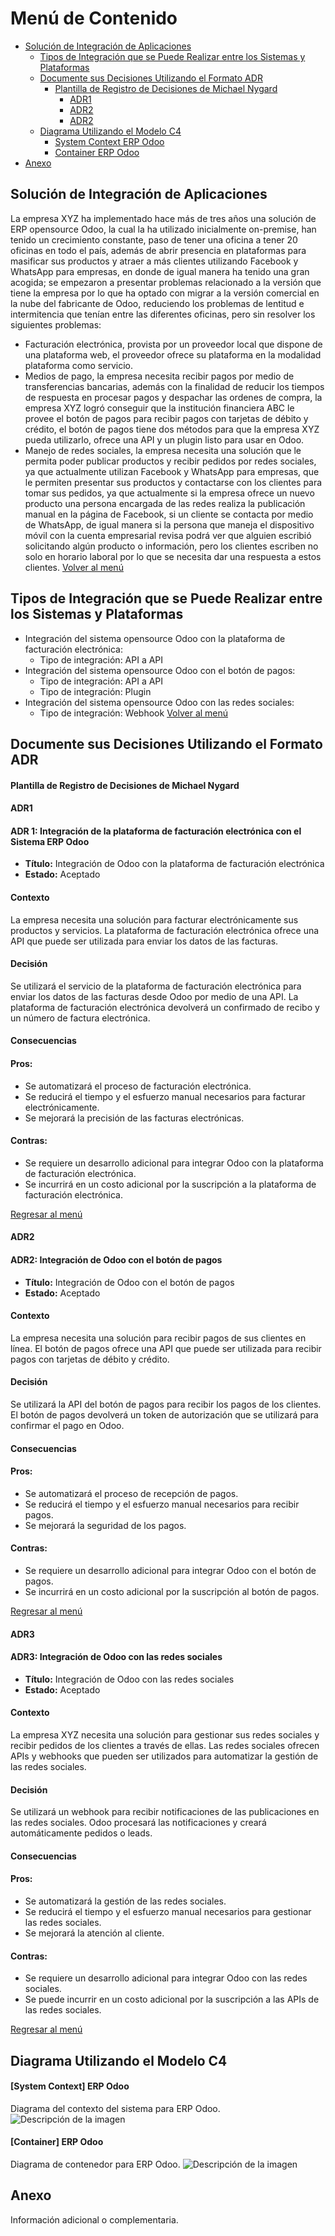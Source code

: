 # Menú de Contenido
- [Solución de Integración de Aplicaciones](#solución-de-integración-de-aplicaciones)
  - [Tipos de Integración que se Puede Realizar entre los Sistemas y Plataformas](#tipos-de-integración-que-se-puede-realizar-entre-los-sistemas-y-plataformas)
  - [Documente sus Decisiones Utilizando el Formato ADR](#documente-sus-decisiones-utilizando-el-formato-adr)
    - [Plantilla de Registro de Decisiones de Michael Nygard](#plantilla-de-registro-de-decisiones-de-michael-nygard)
        - [ADR1](#adr1)
        - [ADR2](#adr2)
        - [ADR2](#adr3)
  - [Diagrama Utilizando el Modelo C4](#diagrama-utilizando-el-modelo-c4)
    - [System Context ERP Odoo](#system-context-erp-odoo)
    - [Container ERP Odoo](#container-erp-odoo)
- [Anexo](#anexo)

## Solución de Integración de Aplicaciones
La empresa XYZ ha implementado hace más de tres años una solución de ERP opensource Odoo, la cual la ha utilizado inicialmente on-premise, han tenido un crecimiento constante, paso de tener una oficina a tener 20 oficinas en todo el país, además de abrir presencia en plataformas para masificar sus productos y atraer a más clientes utilizando Facebook y WhatsApp para empresas, en donde de igual manera ha tenido una gran acogida; se empezaron a presentar problemas relacionado a la versión que tiene la empresa por lo que ha optado con migrar a la versión comercial en la nube del fabricante de Odoo, reduciendo los problemas de lentitud e intermitencia que tenían entre las diferentes oficinas, pero sin resolver los siguientes problemas:
- Facturación electrónica, provista por un proveedor local que dispone de una plataforma web, el proveedor ofrece su plataforma en la modalidad plataforma como servicio.
- Medios de pago, la empresa necesita recibir pagos por medio de transferencias bancarias, además con la finalidad de reducir los tiempos de respuesta en procesar pagos y despachar las ordenes de compra, la empresa XYZ logró conseguir que la institución financiera ABC le provee el botón de pagos para recibir pagos con tarjetas de débito y crédito, el botón de pagos tiene dos métodos para que la empresa XYZ pueda utilizarlo, ofrece una API y un plugin listo para usar en Odoo.
- Manejo de redes sociales, la empresa necesita una solución que le permita poder publicar productos y recibir pedidos por redes sociales, ya que actualmente utilizan Facebook y WhatsApp para empresas, que le permiten presentar sus productos y contactarse con los clientes para tomar sus pedidos, ya que actualmente si la empresa ofrece un nuevo producto una persona encargada de las redes realiza la publicación manual en la página de Facebook, si un cliente se contacta por medio de WhatsApp, de igual manera si la persona que maneja el dispositivo móvil con la cuenta empresarial revisa podrá ver que alguien escribió solicitando algún producto  o información, pero los clientes escriben no solo en horario laboral por lo que se necesita dar una respuesta a estos clientes.
[Volver al menú](#menú-de-contenido)

## Tipos de Integración que se Puede Realizar entre los Sistemas y Plataformas

- Integración del sistema opensource Odoo con la plataforma de facturación electrónica:
  - Tipo de integración: API a API
- Integración del sistema opensource Odoo con el botón de pagos:
  - Tipo de integración: API a API
  - Tipo de integración: Plugin
- Integración del sistema opensource Odoo con las redes sociales:
  - Tipo de integración: Webhook
[Volver al menú](#menú-de-contenido)

## Documente sus Decisiones Utilizando el Formato ADR
#### Plantilla de Registro de Decisiones de Michael Nygard
#### ADR1
#### ADR 1: Integración de la plataforma de facturación electrónica con el Sistema ERP Odoo

- **Título:** Integración de Odoo con la plataforma de facturación electrónica
- **Estado:** Aceptado

#### Contexto

La empresa necesita una solución para facturar electrónicamente sus productos y servicios. La plataforma de facturación electrónica ofrece una API que puede ser utilizada para enviar los datos de las facturas.

#### Decisión

Se utilizará el servicio de la plataforma de facturación electrónica para enviar los datos de las facturas desde Odoo por medio de una API. La plataforma de facturación electrónica devolverá un confirmado de recibo y un número de factura electrónica.

#### Consecuencias

#### Pros:

- Se automatizará el proceso de facturación electrónica.
- Se reducirá el tiempo y el esfuerzo manual necesarios para facturar electrónicamente.
- Se mejorará la precisión de las facturas electrónicas.

#### Contras:

- Se requiere un desarrollo adicional para integrar Odoo con la plataforma de facturación electrónica.
- Se incurrirá en un costo adicional por la suscripción a la plataforma de facturación electrónica.

[Regresar al menú](#menú-de-contenido)
#### ADR2
#### ADR2: Integración de Odoo con el botón de pagos

- **Título:** Integración de Odoo con el botón de pagos
- **Estado:** Aceptado

#### Contexto

La empresa necesita una solución para recibir pagos de sus clientes en línea. El botón de pagos ofrece una API que puede ser utilizada para recibir pagos con tarjetas de débito y crédito.

#### Decisión

Se utilizará la API del botón de pagos para recibir los pagos de los clientes. El botón de pagos devolverá un token de autorización que se utilizará para confirmar el pago en Odoo.

#### Consecuencias

#### Pros:

- Se automatizará el proceso de recepción de pagos.
- Se reducirá el tiempo y el esfuerzo manual necesarios para recibir pagos.
- Se mejorará la seguridad de los pagos.

#### Contras:

- Se requiere un desarrollo adicional para integrar Odoo con el botón de pagos.
- Se incurrirá en un costo adicional por la suscripción al botón de pagos.

[Regresar al menú](#menú-de-contenido)

#### ADR3
#### ADR3: Integración de Odoo con las redes sociales

- **Título:** Integración de Odoo con las redes sociales
- **Estado:** Aceptado

#### Contexto

La empresa XYZ necesita una solución para gestionar sus redes sociales y recibir pedidos de los clientes a través de ellas. Las redes sociales ofrecen APIs y webhooks que pueden ser utilizados para automatizar la gestión de las redes sociales.

#### Decisión

Se utilizará un webhook para recibir notificaciones de las publicaciones en las redes sociales. Odoo procesará las notificaciones y creará automáticamente pedidos o leads.

#### Consecuencias

#### Pros:

- Se automatizará la gestión de las redes sociales.
- Se reducirá el tiempo y el esfuerzo manual necesarios para gestionar las redes sociales.
- Se mejorará la atención al cliente.

#### Contras:

- Se requiere un desarrollo adicional para integrar Odoo con las redes sociales.
- Se puede incurrir en un costo adicional por la suscripción a las APIs de las redes sociales.

[Regresar al menú](#menú-de-contenido)



## Diagrama Utilizando el Modelo C4
#### [System Context] ERP Odoo
Diagrama del contexto del sistema para ERP Odoo.
![Descripción de la imagen](c4/structurizr-SystemContext-001.png)

#### [Container] ERP Odoo
Diagrama de contenedor para ERP Odoo.
![Descripción de la imagen](c4/structurizr-Container-001.png)

## Anexo
Información adicional o complementaria.

